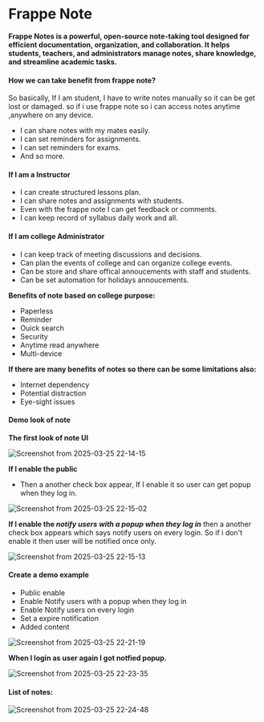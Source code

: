 # Frappe Note

**Frappe Notes is a powerful, open-source note-taking tool designed for efficient documentation, organization, and collaboration. It helps students, teachers, and administrators manage notes, share knowledge, and streamline academic tasks.**

#### How we can take benefit from frappe note?

So basically, If I am student, I have to write notes manually so it can be get lost or damaged.
so if i use frappe note so i can access notes anytime ,anywhere on any device.
- I can share notes with my mates easily.
- I can set reminders for assignments.
- I can set reminders for exams.
- And so more.

#### If I am a Instructor

- I can create structured lessons plan.
- I can share notes and assignments with students.
- Even with the frappe note I can get feedback or comments.
- I can keep record of syllabus daily work and all.

#### If I am college Administrator

- I can keep track of meeting discussions and decisions.
- Can plan the events of college and can organize college events.
- Can be store and share offical annoucements with staff and students.
- Can be set automation for holidays annoucements.

**Benefits of note based on college purpose:**

- Paperless
- Reminder
- Ouick search
- Security
- Anytime read anywhere
- Multi-device

**If there are many benefits of notes so there can be some limitations also:**

- Internet dependency
- Potential distraction
- Eye-sight issues

#### Demo look of note

**The first look of note UI**

![Screenshot from 2025-03-25 22-14-15](https://github.com/user-attachments/assets/940738e1-93c0-4802-bb00-33caac499c7d)

**If I enable the public**
- Then a another check box appear, If I enable it so user can get popup when they log in.

![Screenshot from 2025-03-25 22-15-02](https://github.com/user-attachments/assets/63d94cfb-09db-44fd-bae3-ad2f783473e6)

**If I enable the _notify users with a popup when they log in_** then a another check box appears which says notify users on every login. So if i don't enable it then user will be notified once only.

![Screenshot from 2025-03-25 22-15-13](https://github.com/user-attachments/assets/c2a40d4d-7581-4cc3-8ae0-9426810488bd)

#### Create a demo example

- Public enable
- Enable Notify users with a popup when they log in
- Enable Notify users on every login
- Set a expire notification
- Added content

![Screenshot from 2025-03-25 22-21-19](https://github.com/user-attachments/assets/c5921601-c451-40ad-98ec-80f4cb2d9b52)

**When I login as user again I got notfied popup.**

![Screenshot from 2025-03-25 22-23-35](https://github.com/user-attachments/assets/33af0780-1a67-4653-a3c8-6d4bde45e9c6)


#### List of notes:

![Screenshot from 2025-03-25 22-24-48](https://github.com/user-attachments/assets/f5903710-75f6-42e7-85a3-87ff056c9066)
